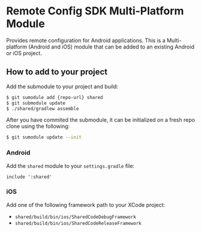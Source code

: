 # Remote Config SDK Multi-Platform Module

Provides remote configuration for Android applications. This is a Multi-platform (Android and iOS) module that can be added to an existing Android or iOS project.

## How to add to your project

Add the submodule to your project and build:

```bash
$ git sumodule add {repo-url} shared
$ git submodule update
$ ./shared/gradlew assemble
```

After you have commited the submodule, it can be initialized on a fresh repo clone using the following:

```bash
$ git sumodule update --init
```

### Android

Add the `shared` module to your `settings.gradle` file:

```
include ':shared'
```

### iOS

Add one of the following framework path to your XCode project:

- `shared/build/bin/ios/SharedCodeDebugFramework`
- `shared/build/bin/ios/SharedCodeReleaseFramework`
